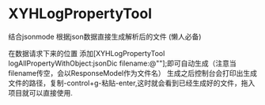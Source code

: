 # XYHLogPropertyTool
结合jsonmode 根据json数据直接生成解析后的文件 (懒人必备)

在数据请求下来的位置 添加[XYHLogPropertyTool logAllPropertyWithObject:jsonDic filename:@""];即可自动生成（注意当filename传空，会以ResponseModel作为文件名）
生成之后控制台会打印出生成文件的路径，复制-control+g-粘贴-enter,这时就会看到已经生成好的文件，拖入项目就可以直接使用.
